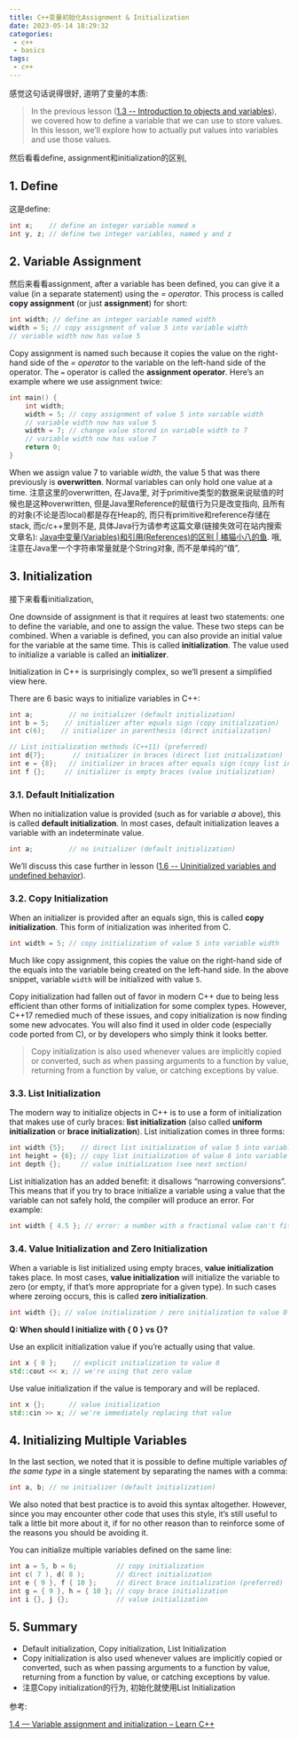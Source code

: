 ```yaml
---
title: C++变量初始化Assignment & Initialization
date: 2023-05-14 18:29:32
categories:
 - c++
 - basics
tags:
 - c++
---
```


感觉这句话说得很好, 道明了变量的本质:

> In the previous lesson ([1.3 -- Introduction to objects and variables](https://www.learncpp.com/cpp-tutorial/introduction-to-objects-and-variables/)), we covered how to define a variable that we can use to store values. In this lesson, we’ll explore how to actually put values into variables and use those values.

然后看看define, assignment和initialization的区别,

## 1. Define

这是define:

```c++
int x;    // define an integer variable named x
int y, z; // define two integer variables, named y and z
```

## 2. Variable Assignment

然后来看看assignment, after a variable has been defined, you can give it a value (in a separate statement) using the *= operator*. This process is called **copy assignment** (or just **assignment**) for short:

```c++
int width; // define an integer variable named width
width = 5; // copy assignment of value 5 into variable width
// variable width now has value 5
```

Copy assignment is named such because it copies the value on the right-hand side of the *= operator* to the variable on the left-hand side of the operator. The `=` operator is called the **assignment operator**. Here’s an example where we use assignment twice:

```c++
int main() {
	int width;
	width = 5; // copy assignment of value 5 into variable width
	// variable width now has value 5
	width = 7; // change value stored in variable width to 7
	// variable width now has value 7
	return 0;
}
```

When we assign value 7 to variable *width*, the value 5 that was there previously is **overwritten**. Normal variables can only hold one value at a time. 注意这里的overwritten, 在Java里, 对于primitive类型的数据来说赋值的时候也是这种overwritten,  但是Java里Reference的赋值行为只是改变指向, 且所有的对象(不论是否local)都是存在Heap的, 而只有primitive和reference存储在stack, 而c/c++里则不是, 具体Java行为请参考这篇文章(链接失效可在站内搜索文章名): [Java中变量(Variables)和引用(References)的区别 | 橘猫小八的鱼](https://davidzhu.xyz/2023/05/14/Java/Basics/Variables-vs-References/). 哦, 注意在Java里一个字符串常量就是个String对象, 而不是单纯的“值”, 

## 3. Initialization

接下来看看initialization, 

One downside of assignment is that it requires at least two statements: one to define the variable, and one to assign the value. These two steps can be combined. When a variable is defined, you can also provide an initial value for the variable at the same time. This is called **initialization**. The value used to initialize a variable is called an **initializer**.

Initialization in C++ is surprisingly complex, so we’ll present a simplified view here.

There are 6 basic ways to initialize variables in C++:

```c++
int a;         // no initializer (default initialization)
int b = 5;    // initializer after equals sign (copy initialization)
int c(6);    // initializer in parenthesis (direct initialization)

// List initialization methods (C++11) (preferred)
int d{7};       // initializer in braces (direct list initialization)
int e = {8};   // initializer in braces after equals sign (copy list initialization)
int f {};     // initializer is empty braces (value initialization)
```

### 3.1. Default Initialization

When no initialization value is provided (such as for variable *a* above), this is called **default initialization**. In most cases, default initialization leaves a variable with an indeterminate value.

```c++
int a;         // no initializer (default initialization)
```

We’ll discuss this case further in lesson ([1.6 -- Uninitialized variables and undefined behavior](https://www.learncpp.com/cpp-tutorial/uninitialized-variables-and-undefined-behavior/)).

### 3.2. Copy Initialization

When an initializer is provided after an equals sign, this is called **copy initialization**. This form of initialization was inherited from C. 

```c++
int width = 5; // copy initialization of value 5 into variable width
```

Much like copy assignment, this copies the value on the right-hand side of the equals into the variable being created on the left-hand side. In the above snippet, variable `width` will be initialized with value `5`.

Copy initialization had fallen out of favor in modern C++ due to being less efficient than other forms of initialization for some complex types. However, C++17 remedied much of these issues, and copy initialization is now finding some new advocates. You will also find it used in older code (especially code ported from C), or by developers who simply think it looks better.

> Copy initialization is also used whenever values are implicitly copied or converted, such as when passing arguments to a function by value, returning from a function by value, or catching exceptions by value.

### 3.3. List Initialization

The modern way to initialize objects in C++ is to use a form of initialization that makes use of curly braces: **list initialization** (also called **uniform initialization** or **brace initialization**). List initialization comes in three forms:

```c++
int width {5};    // direct list initialization of value 5 into variable width
int height = {6}; // copy list initialization of value 6 into variable height
int depth {};     // value initialization (see next section)
```

List initialization has an added benefit: it disallows “narrowing conversions”. This means that if you try to brace initialize a variable using a value that the variable can not safely hold, the compiler will produce an error. For example:

```cpp
int width { 4.5 }; // error: a number with a fractional value can't fit into an int
```

### 3.4. Value Initialization and Zero Initialization

When a variable is list initialized using empty braces, **value initialization** takes place. In most cases, **value initialization** will initialize the variable to zero (or empty, if that’s more appropriate for a given type). In such cases where zeroing occurs, this is called **zero initialization**.

```cpp
int width {}; // value initialization / zero initialization to value 0
```

**Q: When should I initialize with { 0 } vs {}?**

Use an explicit initialization value if you’re actually using that value.

```cpp
int x { 0 };    // explicit initialization to value 0
std::cout << x; // we're using that zero value
```

Use value initialization if the value is temporary and will be replaced.

```cpp
int x {};      // value initialization
std::cin >> x; // we're immediately replacing that value
```

## 4. **Initializing Multiple Variables**

In the last section, we noted that it is possible to define multiple variables *of the same type* in a single statement by separating the names with a comma:

```c++
int a, b; // no initializer (default initialization)
```

We also noted that best practice is to avoid this syntax altogether. However, since you may encounter other code that uses this style, it’s still useful to talk a little bit more about it, if for no other reason than to reinforce some of the reasons you should be avoiding it.

You can initialize multiple variables defined on the same line:

```c++
int a = 5, b = 6;          // copy initialization
int c( 7 ), d( 8 );        // direct initialization
int e { 9 }, f { 10 };     // direct brace initialization (preferred)
int g = { 9 }, h = { 10 }; // copy brace initialization
int i {}, j {};            // value initialization
```

## 5. Summary

- Default initialization, Copy initialization, List Initialization
- Copy initialization is also used whenever values are implicitly copied or converted, such as when passing arguments to a function by value, returning from a function by value, or catching exceptions by value.
- 注意Copy initialization的行为, 初始化就使用List Initialization

参考:

[1.4 — Variable assignment and initialization – Learn C++](https://www.learncpp.com/cpp-tutorial/variable-assignment-and-initialization/)
